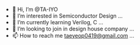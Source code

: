 - 👋 Hi, I’m @TA-IYO
- 👀 I’m interested in Semiconductor Design ...
- 🌱 I’m currently learning Verilog, C ...
- 💞️ I’m looking to join in design house company ...
- 📫 How to reach me taeyeop0419@gmail.com ...

<!---
TA-IYO/TA-IYO is a ✨ special ✨ repository because its `README.md` (this file) appears on your GitHub profile.
You can click the Preview link to take a look at your changes.
--->
